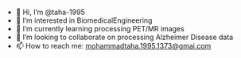 - 👋 Hi, I’m @taha-1995
- 👀 I’m interested in BiomedicalEngineering
- 🌱 I’m currently learning processing PET/MR images
- 💞️ I’m looking to collaborate on processing Alzheimer Disease data
- 📫 How to reach me: mohammadtaha.1995.1373@gmai.com

<!---
taha-1995/taha-1995 is a ✨ special ✨ repository because its `README.md` (this file) appears on your GitHub profile.
You can click the Preview link to take a look at your changes.
--->
